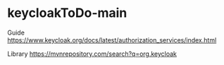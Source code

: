 # keycloakToDo-main

Guide
https://www.keycloak.org/docs/latest/authorization_services/index.html

Library
https://mvnrepository.com/search?q=org.keycloak
